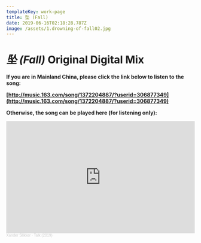 ```yaml
---
templateKey: work-page
title: 坠 (Fall)
date: 2019-06-16T02:18:28.787Z
image: /assets/1.drowning-of-fall02.jpg
---
```

# *坠 (Fall)* Original Digital Mix

<div class="lines-1"></div>

**If you are in Mainland China, please click the link below to listen to the song:**

**[http://music.163.com/song/1372204887/?userid=306877349](http://music.163.com/song/1372204887/?userid=306877349)**

<div class="lines-1"></div>

**Otherwise, the song can be played here (for listening only):**

<iframe width="100%" height="300" scrolling="no" frameborder="no" allow="autoplay" src="https://w.soundcloud.com/player/?url=https%3A//api.soundcloud.com/tracks/604571886&color=%23ff5500&auto_play=false&hide_related=false&show_comments=true&show_user=true&show_reposts=false&show_teaser=true&visual=true"></iframe><div style="font-size: 10px; color: #cccccc;line-break: anywhere;word-break: normal;overflow: hidden;white-space: nowrap;text-overflow: ellipsis; font-family: Interstate,Lucida Grande,Lucida Sans Unicode,Lucida Sans,Garuda,Verdana,Tahoma,sans-serif;font-weight: 100;"><a href="https://soundcloud.com/xander-slikker" title="Xander Slikker" target="_blank" style="color: #cccccc; text-decoration: none;">Xander Slikker</a> · <a href="https://soundcloud.com/xander-slikker/talk-2019" title="Talk (2019)" target="_blank" style="color: #cccccc; text-decoration: none;">Talk (2019)</a></div>
